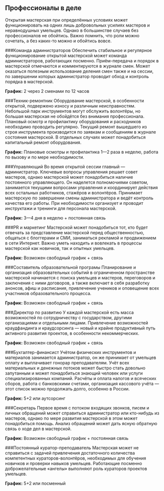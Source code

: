 Профессионалы в деле
-----Открытая мастерская при определённых условиях может функционировать на одних лишь добровольных усилиях мастеров и неравнодушных умельцев. Однако в большинстве случаев без профессионалов не обойтись. Важно помнить, что роли можно сочетать, а без каких-то можно и обойтись вовсе.###Команда администраторовОбеспечить стабильное и регулярное функционирование открытой мастерской может команда администраторов, работающих посменно. Приём-передача и порядок в мастерской отмечаются и комментируются в журнале смен. Может оказаться полезным использование деления смен также и на сессии, по завершении которых администратор проводит обход и контроль порядка в мастерской.**График:** 2 через 2 сменами по 12 часов###Техник-ремонтникОборудование мастерской, в особенности открытой, подвержено износу и различным неисправностям. Небольшой парк инструментов могут обслужить волонтёры, но большая мастерская не обойдётся без внимания профессионала. Плановый осмотр и профилактику оборудования и расходников необходимо проводить регулярно. Текущий ремонт вышедшего из строя инструмента производится по заявкам и сообщениям в журнале состояния мастерской. В отдельных случаях может понадобиться капитальный ремонт оборудования.**График:** Плановые осмотры и профилактика 1—2 раза в неделю, работа по вызову и по мере необходимости.###УправляющийВо время открытой сессии главный — администратор.  Ключевые вопросы управления решает совет мастеров, однако мастерской может понадобиться наличие постоянного управляющего. Он наделется полномочиями советом, занимается текущими вопросами управления и координирует действия всех остальных работников, стажёров и волонтёров. Принимает мастерскую по завершении смены администратора и ведёт контроль качества его работы. При необходимости организует и проводит инструктажи и тренинги для персонала мастерской.**График:** 3—4 дня в неделю + постоянная связь###PR и маркетингМастерской может понадобиться тот, кто будет отвечать за представление мастерской перед общественностью, общаться с блоггерами и СМИ, заниматься рекламой и продвижением в сети Интернет. Важно уметь находить и вовлекать в процессы мастерской как новичков, так и опытных умельцев. **График:** Возможен свободный график + связь###Составитель образовательной програмыПланирование и организация образовательных событий в ограниченном пространстве мастерской начинается с поиска умельцев и мастеров, переговоров и заключения с ними договоров, а также включает в себя разработку анонсов, афиш и расписания, привлечение учеников и оповещение всех участников образовательного процесса.**График:** Возможен свободный график + связь###Директор по развитиюУ каждой мастерской есть масса возможностей по сотрудничеству с государством, другими организациями и отдельными лицами. Привлечение возможностей краудфандинга и краудсорсинга — новый и крайне продуктивный путь активного развития проектов, в особенности некоммерческих.**График:** Возможен свободный график + связь###Бухгалтер-финансистУчётом физических инструментов и материалов занимается администратор, он же принимает от умельцев оплату и выплачивает гонорар преподавателям. Учёт всех материальных и денежных потоков может быстро стать довольно запутанным и может понадобиться знающий человек или услуги специализированных компаний. Расчёты и оплата налогов и всяческих сборов, работа с банковскими счетами, организация кассового учёта — этот список можно продолжать долго, особенно в России.**График:** 5+2 или аутсорсинг###СекретарьПервое время с потоком входящих звонков, писем и личных обращений может справиться администратор или кто-нибудь из мастеров, однако по мере развития мастерской в этом может понадобиться помощь. Анализ обращений может дать ясную обратную связь о ходе дел в мастерской. **График:** Возможен свободный график +  постоянная связь###Постоянный куратор-преподавательМастерская может не справиться с задачей привлечения достаточного количества компетентных кураторов-волонтёров, необходимых для обучения новичков и проверки навыков умельцев. Работающие посменно доброжелательные «ангелы» выполняют роль кураторов проектов умельцев.**График:** 5+2 или посменный